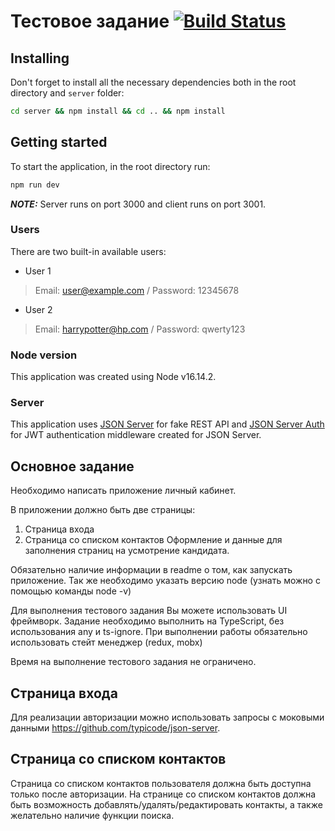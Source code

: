 # Тестовое задание [![Build Status](https://app.travis-ci.com/yuniyakim/React_contact-list-app.svg?branch=main)](https://app.travis-ci.com/yuniyakim/React_contact-list-app)

## Installing

Don't forget to install all the necessary dependencies both in the root directory and `server` folder:
```cmd
cd server && npm install && cd .. && npm install
```


## Getting started

To start the application, in the root directory run:
```cmd
npm run dev
```
**_NOTE:_** Server runs on port 3000 and client runs on port 3001.

### Users

There are two built-in available users:
* User 1

> Email: user@example.com / Password: 12345678

* User 2

> Email: harrypotter@hp.com / Password: qwerty123

### Node version

This application was created using Node v16.14.2.

### Server

This application uses [JSON Server](https://github.com/typicode/json-server) for fake REST API and [JSON Server Auth](https://github.com/jeremyben/json-server-auth) for JWT authentication middleware created for JSON Server.


## Основное задание

Необходимо написать приложение личный кабинет.

В приложении должно быть две страницы:
1. Страница входа
2. Страница со списком контактов
Оформление и данные для заполнения страниц на усмотрение кандидата.

Обязательно наличие информации в readme о том, как запускать приложение. Так же необходимо указать версию node (узнать можно с помощью команды node -v)

Для выполнения тестового задания Вы можете использовать UI фреймворк.
Задание необходимо выполнить на TypeScript, без использования any и ts-ignore.
При выполнении работы обязательно использовать стейт менеджер (redux, mobx)

Время на выполнение тестового задания не ограничено.

## Страница входа

Для реализации авторизации можно использовать запросы с моковыми данными https://github.com/typicode/json-server.

## Страница со списком контактов

Страница со списком контактов пользователя должна быть доступна только после авторизации.
На странице со списком контактов должна быть возможность добавлять/удалять/редактировать контакты, а также желательно наличие функции поиска.
